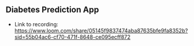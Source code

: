 ## Diabetes Prediction App

- Link to recording: https://www.loom.com/share/05145f9837474aba87635bfe9fa8352b?sid=55b04ac6-cf70-471f-8648-ce095ecff872
